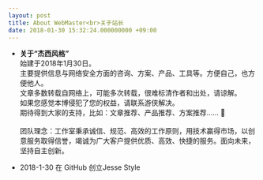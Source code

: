 ```yaml
---
layout: post
title: About WebMaster<br>关于站长
date: 2018-01-30 15:32:24.000000000 +09:00
---
```

- **关于“杰西风格”**<br>
    始建于2018年1月30日。<br>
    主要提供信息与网络安全方面的咨询、方案、产品、工具等。方便自己，也方便他人。<br>
    文章多数转载自网络上，可能多次转载，很难标清作者和出处，请谅解。<br>
    如果您感觉本博侵犯了您的权益，请联系游侠解决。<br>
    期待得到大家的支持，比如：文章推荐、产品推荐、方案推荐…… 🙂<br>
    <br>
    团队理念：工作室秉承诚信、规范、高效的工作原则，用技术赢得市场，以创意服务取得信誉，竭诚为广大客户提供优质、高效、快捷的服务。面向未来，坚持自主创新。

- 2018-1-30 在 GitHub 创立Jesse Style
